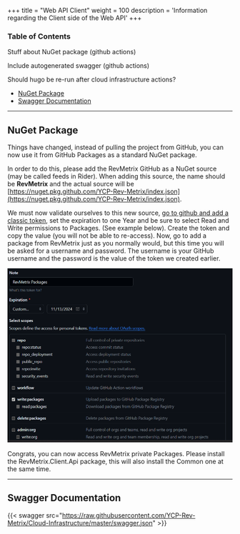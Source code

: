 +++
title = "Web API Client"
weight = 100
description = 'Information regarding the Client side of the Web API'
+++

### Table of Contents

Stuff about NuGet package (github actions)

Include autogenerated swagger (github actions)

Should hugo be re-run after cloud infrastructure actions?

- [NuGet Package](#nuget-package)
- [Swagger Documentation](#swagger-documentation)

---
## NuGet Package
Things have changed, instead of pulling the project from GitHub, you can now use it from GitHub Packages as a standard NuGet package.

In order to do this, please add the RevMetrix GitHub as a NuGet source (may be called feeds in Rider).
When adding this source, the name should be **RevMetrix** and the actual source will be [https://nuget.pkg.github.com/YCP-Rev-Metrix/index.json](https://nuget.pkg.github.com/YCP-Rev-Metrix/index.json).

We must now validate ourselves to this new source, [go to github and add a classic token](https://github.com/settings/tokens), set the expiration to one Year and be sure to select Read and Write permissions to Packages. (See example below).
Create the token and copy the value (you will not be able to re-access). Now, go to add a package from RevMetrix just as you normally would, but this time you will be asked for a username and password.
The username is your GitHub username and the password is the value of the token we created earlier.

![Classic Token Example](TokenExample.png?width=40vw&lightbox=true)

Congrats, you can now access RevMetrix private Packages. Please install the RevMetrix.Client.Api package, this will also install the Common one at the same time.

---
## Swagger Documentation

{{< swagger src="https://raw.githubusercontent.com/YCP-Rev-Metrix/Cloud-Infrastructure/master/swagger.json" >}}
